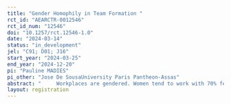 ```yaml
---
title: "Gender Homophily in Team Formation "
rct_id: "AEARCTR-0012546"
rct_id_num: "12546"
doi: "10.1257/rct.12546-1.0"
date: "2024-03-14"
status: "in_development"
jel: "C91; D01; J16"
start_year: "2024-03-25"
end_year: "2024-12-20"
pi: "Pauline MADIES"
pi_other: "Jose De SousaUniversity Paris Pantheon-Assas"
abstract: "     Workplaces are gendered. Women tend to work with 70% female colleagues, while men work with only 30% female colleagues. This significant gender segregation in the workplace is linked to the gender wage gap. A large body of literature also indicates that people tend to associate with others of the same gender, a tendency known as 'Gender Homophily.' This homophily may further contribute to gender segregation in the labor market, as it suggests a desire to interact with same-gender coworkers. We test this hypothesis in a lab experiment in which we allow participants to sort into teams endogenously. First, we measure gender homophily by studying whether women choose to team up with women, and men with men. Second, we delve further into the mechanisms behind gender homophily by introducing a new experiment that varies the prominence and visibility of errors across different treatments."
layout: registration
---
```


